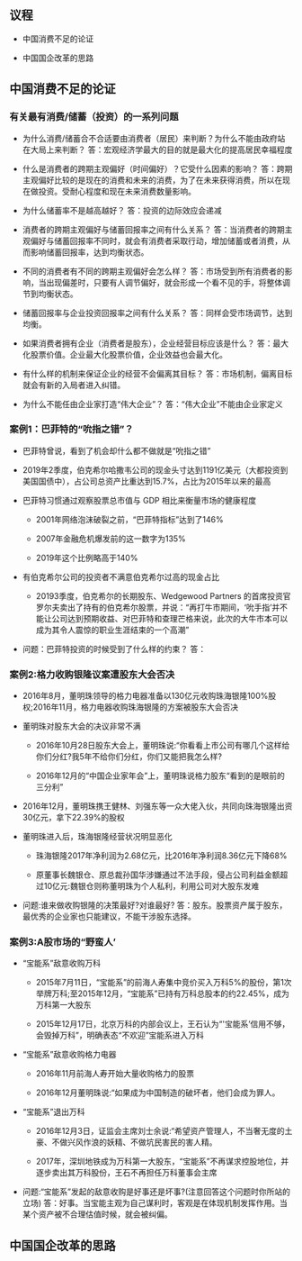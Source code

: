 ## 议程

- 中国消费不足的论证
    
- 中国国企改革的思路
    

## 中国消费不足的论证

### 有关最有消费/储蓄（投资）的一系列问题

- 为什么消费/储蓄合不合适要由消费者（居民）来判断？为什么不能由政府站在大局上来判断？ 答：宏观经济学最大的目的就是最大化的提高居民幸福程度
    
- 什么是消费者的跨期主观偏好（时间偏好）？它受什么因素的影响？ 答：跨期主观偏好比较的是现在的消费和未来的消费，为了在未来获得消费，所以在现在做投资。受耐心程度和现在未来消费数量影响。
    
- 为什么储蓄率不是越高越好？ 答：投资的边际效应会递减
    
- 消费者的跨期主观偏好与储蓄回报率之间有什么关系？ 答：当消费者的跨期主观偏好与储蓄回报率不同时，就会有消费者采取行动，增加储蓄或者消费，从而影响储蓄回报率，达到均衡状态。
    
- 不同的消费者有不同的跨期主观偏好会怎么样？ 答：市场受到所有消费者的影响，当出现偏差时，只要有人调节偏好，就会形成一个看不见的手，将整体调节到均衡状态。
    
- 储蓄回报率与企业投资回报率之间有什么关系？ 答：同样会受市场调节，达到均衡。
    
- 如果消费者拥有企业（消费者是股东），企业经营目标应该是什么？ 答：最大化股票价值。企业最大化股票价值，企业效益也会最大化。
    
- 有什么样的机制来保证企业的经营不会偏离其目标？ 答：市场机制，偏离目标就会有新的入局者进入纠错。
    
- 为什么不能任由企业家打造“伟大企业”？ 答：“伟大企业”不能由企业家定义
    

### 案例1：巴菲特的“吮指之错”？

- 巴菲特曾说，看到了机会却什么都不做就是“吮指之错”
    
- 2019年2季度，伯克希尔哈撒韦公司的现金头寸达到1191亿美元（大都投资到美国国债中），占公司总资产比重达到15.7%，占比为2015年以来的最高
    
- 巴菲特习惯通过观察股票总市值与 GDP 相比来衡量市场的健康程度
    
    - 2001年网络泡沫破裂之前，“巴菲特指标”达到了146%
        
    - 2007年金融危机爆发前的这一数字为135%
        
    - 2019年这个比例略高于140%
        
- 有伯克希尔公司的投资者不满意伯克希尔过高的现金占比
    
    - 20193季度，伯克希尔的长期股东、Wedgewood Partners 的首席投资官罗尔夫卖出了持有的伯克希尔股票，并说：“再打牛市期间，‘吮手指’并不能让公司达到预期收益、对巴菲特和查理芒格来说，此次的大牛市本可以成为其令人震惊的职业生涯结束的一个高潮”
        
- 问题：巴菲特投资的时候受到了什么样的约束？ 答：
    

### 案例2:格力收购银隆议案遭股东大会否决

- 2016年8月，董明珠领导的格力电器准备以130亿元收购珠海银隆100%股权;2016年11月，格力电器收购珠海银隆的方案被股东大会否决
    
- 董明珠对股东大会的决议非常不满
    
    - 2016年10月28日股东大会上，董明珠说:“你看看上市公司有哪几个这样给你们分红?我5年不给你们分红，你们又能把我怎么样?
        
    - 2016年12月的“中国企业家年会”上，董明珠说格力股东“看到的是眼前的三分利”
        
- 2016年12月，董明珠携王健林、刘强东等一众大佬入伙，共同向珠海银隆出资30亿元，拿下22.39%的股权
    
- 董明珠进入后，珠海银隆经营状况明显恶化
    
    - 珠海银隆2017年净利润为2.68亿元，比2016年净利润8.36亿元下降68%
        
    - 原董事长魏银仓、原总裁孙国华涉嫌通过不法手段，侵占公司利益金额超过10亿元:魏银仓则称董明珠为个人私利，利用公司对大股东发难
        
- 问题:谁来做收购银隆的决策最好?对谁最好? 答：股东。股票资产属于股东，最优秀的企业家也只能建议，不能干涉股东选择。
    

### 案例3:A股市场的“野蛮人’

- “宝能系”敌意收购万科
    
    - 2015年7月11日，“宝能系”的前海人寿集中竞价买入万科5%的股份，第1次举牌万科;至2015年12月，“宝能系”已持有万科总股本的约22.45%，成为万科第一大股东
        
    - 2015年12月17日，北京万科的内部会议上，王石认为“'宝能系’信用不够，会毁掉万科”，明确表态“不欢迎”宝能系进入万科
        
- “宝能系”敌意收购格力电器
    
    - 2016年11月前海人寿开始大量收购格力的股票
        
    - 2016年12月董明珠说:“如果成为中国制造的破坏者，他们会成为罪人。
        
- “宝能系”退出万科
    
    - 2016年12月3日，证监会主席刘士余说:“希望资产管理人，不当奢无度的土豪、不做兴风作浪的妖精、不做坑民害民的害人精。
        
    - 2017年，深圳地铁成为万科第一大股东，“宝能系”不再谋求控股地位，并逐步卖出其万科股份，王石不再担任万科董事会主席
        
- 问题:“宝能系”发起的敌意收购是好事还是坏事?(注意回答这个问题时你所站的立场) 答：好事。当宝能主观为自己谋利时，客观是在体现机制发挥作用。当某个资产被不合理估值时候，就会被纠偏。
    

## 中国国企改革的思路